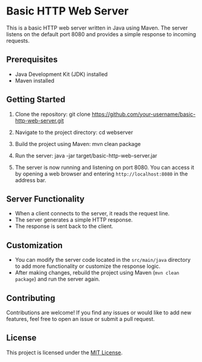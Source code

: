 # Basic HTTP Web Server

This is a basic HTTP web server written in Java using Maven. The server listens on the default port 8080 and provides a simple response to incoming requests.

## Prerequisites
- Java Development Kit (JDK) installed
- Maven installed

## Getting Started
1. Clone the repository:
git clone https://github.com/your-username/basic-http-web-server.git

2. Navigate to the project directory:
cd webserver

3. Build the project using Maven:
mvn clean package

4. Run the server:
java -jar target/basic-http-web-server.jar

5. The server is now running and listening on port 8080. You can access it by opening a web browser and entering `http://localhost:8080` in the address bar.

## Server Functionality
- When a client connects to the server, it reads the request line.
- The server generates a simple HTTP response.
- The response is sent back to the client.

## Customization
- You can modify the server code located in the `src/main/java` directory to add more functionality or customize the response logic.
- After making changes, rebuild the project using Maven (`mvn clean package`) and run the server again.

## Contributing
Contributions are welcome! If you find any issues or would like to add new features, feel free to open an issue or submit a pull request.

## License
This project is licensed under the [MIT License](LICENSE).